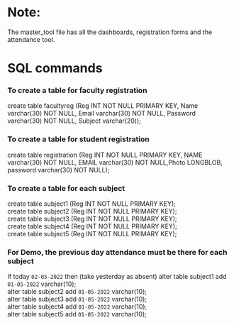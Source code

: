 # Note:
The master_tool file has all the dashboards, registration forms and the attendance tool.

# SQL commands

### To create a table for faculty registration

create table facultyreg (Reg INT NOT NULL PRIMARY KEY, Name varchar(30) NOT NULL, Email varchar(30) NOT NULL, Password varchar(30) NOT NULL, Subject varchar(20));

###  To create a table for student registration

create table registration (Reg INT NOT NULL PRIMARY KEY, NAME varchar(30) NOT NULL, EMAIL varchar(30) NOT NULL,Photo LONGBLOB, password varchar(30) NOT NULL);

### To create a table for each subject

create table subject1 (Reg INT NOT NULL PRIMARY KEY);<br>
create table subject2 (Reg INT NOT NULL PRIMARY KEY);<br>
create table subject3 (Reg INT NOT NULL PRIMARY KEY);<br>
create table subject4 (Reg INT NOT NULL PRIMARY KEY);<br>
create table subject5 (Reg INT NOT NULL PRIMARY KEY);<br>


### For Demo, the previous day attendance must be there for each subject<br>
If today `02-05-2022` then (take yesterday as absent)
alter table subject1 add `01-05-2022` varchar(10);<br>
alter table subject2 add `01-05-2022` varchar(10);<br>
alter table subject3 add `01-05-2022` varchar(10);<br>
alter table subject4 add `01-05-2022` varchar(10);<br>
alter table subject5 add `01-05-2022` varchar(10);



